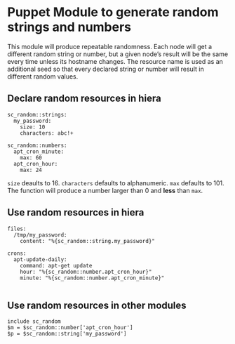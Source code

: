 # Puppet Module to generate random strings and numbers

This module will produce repeatable randomness. Each node will get a different random string or number, but a given node’s result will be the same every time unless its hostname changes. The resource name is used as an additional seed so that every declared string or number will result in different random values.

## Declare random resources in hiera

```
sc_random::strings:
  my_password:
    size: 10
    characters: abc!+

sc_random::numbers:
  apt_cron_minute:
    max: 60
  apt_cron_hour:
    max: 24
```

`size` deaults to 16. `characters` defaults to alphanumeric. `max` defaults to 101. The function will produce a number larger than 0 and **less** than `max`.

## Use random resources in hiera

``` 
files:
  /tmp/my_password:
    content: "%{sc_random::string.my_password}"

crons:
  apt-update-daily:
    command: apt-get update
    hour: "%{sc_random::number.apt_cron_hour}"
    minute: "%{sc_random::number.apt_cron_minute}"


```

## Use random resources in other modules
```
include sc_random
$m = $sc_random::number['apt_cron_hour']
$p = $sc_random::string['my_password']
```
